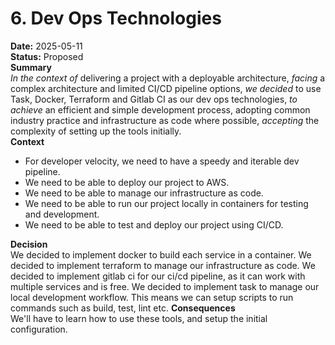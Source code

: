 # 6. Dev Ops Technologies
**Date:** 2025-05-11 \
**Status:** Proposed \
**Summary** \
*In the context of* delivering a project with a deployable architecture,
*facing* a complex architecture and limited CI/CD pipeline options, *we decided* to 
use Task, Docker, Terraform and Gitlab CI as our dev ops technologies, *to achieve* an efficient 
and simple development process, adopting common industry practice and infrastructure as code where
possible, *accepting* the complexity of setting up the tools initially. \
**Context** 
- For developer velocity, we need to have a speedy and iterable dev pipeline.
- We need to be able to deploy our project to AWS.
- We need to be able to manage our infrastructure as code.
- We need to be able to run our project locally in containers for testing and development.
- We need to be able to test and deploy our project using CI/CD.

**Decision** \
We decided to implement docker to build each service in a container. We decided to implement 
terraform to manage our infrastructure as code. We decided to implement gitlab ci for our 
ci/cd pipeline, as it can work with multiple services and is free. We decided to implement task
to manage our local development workflow. This means we can setup scripts to run commands such as
build, test, lint etc.
**Consequences** \
We'll have to learn how to use these tools, and setup the initial configuration. 